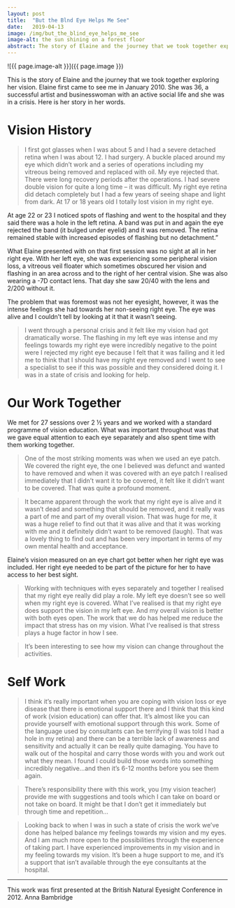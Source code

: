 ```yaml
---
layout: post
title:  "But the Blnd Eye Helps Me See"
date:   2019-04-13
image: /img/but_the_blind_eye_helps_me_see
image-alt: the sun shining on a forest floor
abstract: The story of Elaine and the journey that we took together exploring her vision. Elaine first came to see me in January 2010. She was 36, a successful artist and businesswoman with an active social life and she was in a crisis.
---
```

![{{ page.image-alt }}]({{ page.image }})

This is the story of Elaine and the journey that we took together exploring her vision. Elaine first came to see me in January 2010. She was 36, a successful artist and businesswoman with an active social life and she was in a crisis. Here is her story in her words.

# Vision History

> I first got glasses when I was about 5 and I had a severe detached retina when I was about 12. I had surgery. A buckle placed around my eye which didn’t work and a series of operations including my vitreous being removed and replaced with oil. My eye rejected that. There were long recovery periods after the operations. I had severe double vision for quite a long time – it was difficult. My right eye retina did detach completely but I had a few years of seeing shape and light from dark. At 17 or 18 years old I totally lost vision in my right eye.

At age 22 or 23 I noticed spots of flashing and went to the hospital and they said there was a hole in the left retina. A band was put in and again the eye rejected the band (it bulged under eyelid) and it was removed. The retina remained stable with increased episodes of flashing but no detachment.”

What Elaine presented with on that first session was no sight at all in her right eye. With her left eye, she was experiencing some peripheral vision loss, a vitreous veil floater which sometimes obscured her vision and flashing in an area across and to the right of her central vision. She was also wearing a -7D contact lens. That day she saw 20/40 with the lens and 2/200 without it.

The problem that was foremost was not her eyesight, however, it was the intense feelings she had towards her non-seeing right eye. The eye was alive and I couldn’t tell by looking at it that it wasn’t seeing.

> I went through a personal crisis and it felt like my vision had got dramatically worse. The flashing in my left eye was intense and my feelings towards my right eye were incredibly negative to the point were I rejected my right eye because I felt that it was failing and it led me to think that I should have my right eye removed and I went to see a specialist to see if this was possible and they considered doing it. I was in a state of crisis and looking for help.

# Our Work Together

We met for 27 sessions over 2 ½ years and we worked with a standard programme of vision education. What was important throughout was that we gave equal attention to each eye separately and also spent time with them working together.

> One of the most striking moments was when we used an eye patch. We covered the right eye, the one I believed was defunct and wanted to have removed and when it was covered with an eye patch I realised immediately that I didn’t want it to be covered, it felt like it didn’t want to be covered. That was quite a profound moment.

> It became apparent through the work that my right eye is alive and it wasn’t dead and something that should be removed, and it really was a part of me and part of my overall vision. That was huge for me, it was a huge relief to find out that it was alive and that it was working with me and it definitely didn’t want to be removed (laugh). That was a lovely thing to find out and has been very important in terms of my own mental health and acceptance.

Elaine’s vision measured on an eye chart got better when her right eye was included. Her right eye needed to be part of the picture for her to have access to her best sight.

> Working with techniques with eyes separately and together I realised that my right eye really did play a role. My left eye doesn’t see so well when my right eye is covered. What I’ve realised is that my right eye does support the vision in my left eye. And my overall vision is better with both eyes open. The work that we do has helped me reduce the impact that stress has on my vision. What I’ve realised is that stress plays a huge factor in how I see.

> It’s been interesting to see how my vision can change throughout the activities.

 
# Self Work

> I think it’s really important when you are coping with vision loss or eye disease that there is emotional support there and I think that this kind of work (vision education) can offer that. It’s almost like you can provide yourself with emotional support through this work. Some of the language used by consultants can be terrifying (I was told I had a hole in my retina) and there can be a terrible lack of awareness and sensitivity and actually it can be really quite damaging. You have to walk out of the hospital and carry those words with you and work out what they mean. I found I could build those words into something incredibly negative…and then it’s 6-12 months before you see them again.

> There’s responsibility there with this work, you (my vision teacher) provide me with suggestions and tools which I can take on board or not take on board. It might be that I don’t get it immediately but through time and repetition…

> Looking back to when I was in such a state of crisis the work we’ve done has helped balance my feelings towards my vision and my eyes. And I am much more open to the possibilities through the experience of taking part. I have experienced improvements in my vision and in my feeling towards my vision. It’s been a huge support to me, and it’s a support that isn’t available through the eye consultants at the hospital.

---

This work was first presented at the British Natural Eyesight Conference in 2012. Anna Bambridge
